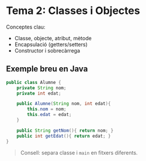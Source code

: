 # Tema 2: Classes i Objectes

Conceptes clau:
- Classe, objecte, atribut, mètode
- Encapsulació (getters/setters)
- Constructor i sobrecàrrega

## Exemple breu en Java
```java
public class Alumne {
    private String nom;
    private int edat;

    public Alumne(String nom, int edat){
        this.nom = nom;
        this.edat = edat;
    }

    public String getNom(){ return nom; }
    public int getEdat(){ return edat; }
}
```

> Consell: separa classe i `main` en fitxers diferents.